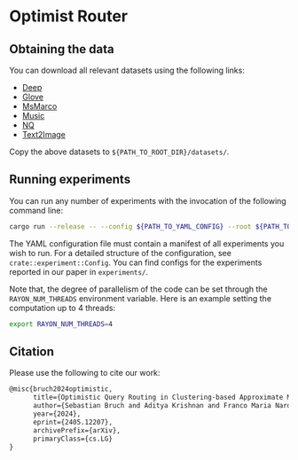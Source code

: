 # Optimist Router

## Obtaining the data

You can download all relevant datasets using the following links:
- [Deep](http://storage.googleapis.com/anonymized-ann-data/ann/deep-image-96.hdf5)
- [Glove](http://storage.googleapis.com/anonymized-ann-data/ann/glove-200.hdf5)
- [MsMarco](http://storage.googleapis.com/anonymized-ann-data/ann/msmarco-v1-passage-allMinniLML6V2.hdf5)
- [Music](http://storage.googleapis.com/anonymized-ann-data/ann/music-100.hdf5)
- [NQ](http://storage.googleapis.com/anonymized-ann-data/ann/nq-openai_ada002-1536.hdf5)
- [Text2Image](http://storage.googleapis.com/anonymized-ann-data/ann/text2image-10M.hdf5)

Copy the above datasets to `${PATH_TO_ROOT_DIR}/datasets/`.

## Running experiments

You can run any number of experiments with the invocation
of the following command line:

```bash
cargo run --release -- --config ${PATH_TO_YAML_CONFIG} --root ${PATH_TO_ROOT_DIR}
```

The YAML configuration file must contain a manifest of all experiments
you wish to run. For a detailed structure of the configuration, see
`crate::experiment::Config`. You can find configs for the experiments reported
in our paper in `experiments/`.

Note that, the degree of parallelism of the code can be set through
the `RAYON_NUM_THREADS` environment variable.
Here is an example setting the computation up to 4 threads:

```bash
export RAYON_NUM_THREADS=4
```

## Citation

Please use the following to cite our work:
```latex
@misc{bruch2024optimistic,
      title={Optimistic Query Routing in Clustering-based Approximate Maximum Inner Product Search}, 
      author={Sebastian Bruch and Aditya Krishnan and Franco Maria Nardini},
      year={2024},
      eprint={2405.12207},
      archivePrefix={arXiv},
      primaryClass={cs.LG}
}
```
